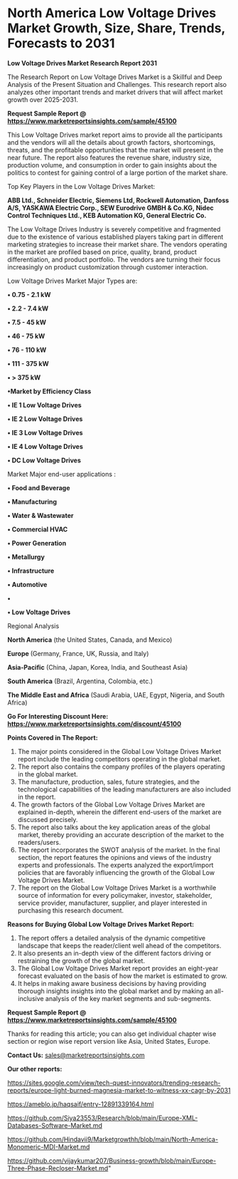 # North America Low Voltage Drives Market Growth, Size, Share, Trends, Forecasts to 2031

<strong>Low Voltage Drives Market Research Report 2031</strong>

The Research Report on Low Voltage Drives Market is a Skillful and Deep Analysis of the Present Situation and Challenges. This research report also analyzes other important trends and market drivers that will affect market growth over 2025-2031.

<strong>Request Sample Report @ <a href=https://www.marketreportsinsights.com/sample/45100>https://www.marketreportsinsights.com/sample/45100</a></strong>

This Low Voltage Drives market report aims to provide all the participants and the vendors will all the details about growth factors, shortcomings, threats, and the profitable opportunities that the market will present in the near future. The report also features the revenue share, industry size, production volume, and consumption in order to gain insights about the politics to contest for gaining control of a large portion of the market share.

Top Key Players in the Low Voltage Drives Market:

<strong>ABB Ltd., Schneider Electric, Siemens Ltd, Rockwell Automation, Danfoss A/S, YASKAWA Electric Corp., SEW Eurodrive GMBH & Co.KG, Nidec Control Techniques Ltd., KEB Automation KG, General Electric Co.</strong>

The Low Voltage Drives Industry is severely competitive and fragmented due to the existence of various established players taking part in different marketing strategies to increase their market share. The vendors operating in the market are profiled based on price, quality, brand, product differentiation, and product portfolio. The vendors are turning their focus increasingly on product customization through customer interaction.

Low Voltage Drives Market Major Types are:

<strong>•  0.75 - 2.1 kW

•  2.2 - 7.4 kW

•  7.5 - 45 kW

•  46 - 75 kW

•  76 - 110 kW

•  111 - 375 kW

•  > 375 kW

•Market by Efficiency Class

•  IE 1 Low Voltage Drives

•  IE 2 Low Voltage Drives

•  IE 3 Low Voltage Drives

•  IE 4 Low Voltage Drives

•  DC Low Voltage Drives</strong>

Market Major end-user applications :

<strong>•  Food and Beverage

•  Manufacturing

•  Water & Wastewater

•  Commercial HVAC

•  Power Generation

•  Metallurgy

•  Infrastructure

•  Automotive

•  

•  Low Voltage Drives</strong>

Regional Analysis

</u><strong><b>North America</b></strong> (the United States, Canada, and Mexico)

<strong><b>Europe </b></strong>(Germany, France, UK, Russia, and Italy)

<strong><b>Asia-Pacific</b></strong> (China, Japan, Korea, India, and Southeast Asia)

<strong><b>South America</b></strong> (Brazil, Argentina, Colombia, etc.)

<strong><b>The Middle East and Africa</b></strong> (Saudi Arabia, UAE, Egypt, Nigeria, and South Africa)

<strong>Go For Interesting Discount Here: <a href=https://www.marketreportsinsights.com/discount/45100>https://www.marketreportsinsights.com/discount/45100</a></strong>

<strong>Points Covered in The Report:</strong>
<ol>
  <li>The major points considered in the Global Low Voltage Drives Market report include the leading competitors operating in the global market.</li>
  <li>The report also contains the company profiles of the players operating in the global market.</li>
  <li>The manufacture, production, sales, future strategies, and the technological capabilities of the leading manufacturers are also included in the report.</li>
  <li>The growth factors of the Global Low Voltage Drives Market are explained in-depth, wherein the different end-users of the market are discussed precisely.</li>
  <li>The report also talks about the key application areas of the global market, thereby providing an accurate description of the market to the readers/users.</li>
  <li>The report incorporates the SWOT analysis of the market. In the final section, the report features the opinions and views of the industry experts and professionals. The experts analyzed the export/import policies that are favorably influencing the growth of the Global Low Voltage Drives Market.</li>
  <li>The report on the Global Low Voltage Drives Market is a worthwhile source of information for every policymaker, investor, stakeholder, service provider, manufacturer, supplier, and player interested in purchasing this research document.</li>
</ol>
<strong>Reasons for Buying Global Low Voltage Drives Market Report:</strong>

<ol>
  <li>The report offers a detailed analysis of the dynamic competitive landscape that keeps the reader/client well ahead of the competitors.</li>
  <li>It also presents an in-depth view of the different factors driving or restraining the growth of the global market.</li>
  <li>The Global Low Voltage Drives Market report provides an eight-year forecast evaluated on the basis of how the market is estimated to grow.</li>
  <li>It helps in making aware business decisions by having providing thorough insights insights into the global market and by making an all-inclusive analysis of the key market segments and sub-segments.</li>
</ol>
<strong>Request Sample Report @ <a href=https://www.marketreportsinsights.com/sample/45100>https://www.marketreportsinsights.com/sample/45100</a></strong>


Thanks for reading this article; you can also get individual chapter wise section or region wise report version like Asia, United States, Europe.

<strong>Contact Us:</strong>
sales@marketreportsinsights.com

<strong>Our other reports:</strong>

<a href=https://sites.google.com/view/tech-quest-innovators/trending-research-reports/europe-light-burned-magnesia-market-to-witness-xx-cagr-by-2031>https://sites.google.com/view/tech-quest-innovators/trending-research-reports/europe-light-burned-magnesia-market-to-witness-xx-cagr-by-2031</a>

<a href=https://ameblo.jp/haqsaif/entry-12891339164.html>https://ameblo.jp/haqsaif/entry-12891339164.html</a>

<a href=https://github.com/Siya23553/Research/blob/main/Europe-XML-Databases-Software-Market.md>https://github.com/Siya23553/Research/blob/main/Europe-XML-Databases-Software-Market.md</a>

<a href=https://github.com/Hindavii9/Marketgrowthh/blob/main/North-America-Monomeric-MDI-Market.md>https://github.com/Hindavii9/Marketgrowthh/blob/main/North-America-Monomeric-MDI-Market.md</a>

<a href=https://github.com/vijaykumar207/Business-growth/blob/main/Europe-Three-Phase-Recloser-Market.md>https://github.com/vijaykumar207/Business-growth/blob/main/Europe-Three-Phase-Recloser-Market.md</a>"
